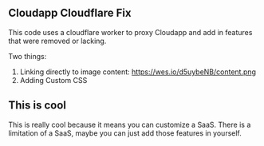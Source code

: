 ## Cloudapp Cloudflare Fix

This code uses a cloudflare worker to proxy Cloudapp and add in features that were removed or lacking.

Two things:

1. Linking directly to image content: https://wes.io/d5uybeNB/content.png
2. Adding Custom CSS

## This is cool

This is really cool because it means you can customize a SaaS. There is a limitation of a SaaS, maybe you can just add those features in yourself.

